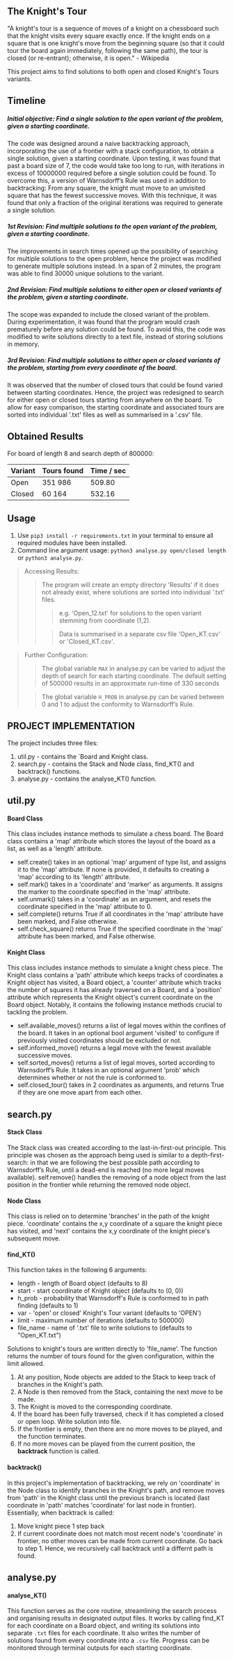 ## The Knight's Tour

"A knight's tour is a sequence of moves of a knight on a chessboard such that the knight visits every square exactly once. If the knight ends on a square that is one knight's move from the beginning square (so that it could tour the board again immediately, following the same path), the tour is closed (or re-entrant); otherwise, it is open." - Wikipedia

This project aims to find solutions to both open and closed Knight's Tours variants.

## Timeline

##### Initial objective: Find a single solution to the open variant of the problem, given a starting coordinate.

The code was designed around a naive backtracking approach, incorporating the use of a frontier with a stack configuration, to obtain a single solution, given a starting coordinate. 
Upon testing, it was found that past a board size of 7, the code would take too long to run, with iterations in excess of 10000000 required before a single solution could be found. 
To overcome this, a version of Warnsdorff’s Rule was used in addition to backtracking: From any square, the knight must move to an unvisited square that has the fewest successive moves. With this technique, it was found that only a fraction of the original iterations was required to generate a single solution. 


##### 1st Revision: Find multiple solutions to the open variant of the problem, given a starting coordinate.

The improvements in search times opened up the possibility of searching for multiple solutions to the open problem, hence the project was modified to generate multiple solutions instead. In a span of 2 minutes, the program was able to find 30000 unique solutions to the variant.


##### 2nd Revision: Find multiple solutions to either open or closed variants of the problem, given a starting coordinate.

The scope was expanded to include the closed variant of the problem.  During experimentation, it was found that the program would crash prematurely before any solution could be found. To avoid this, the code was modified to write solutions directly to a text file, instead of storing solutions in memory.


##### 3rd Revision: Find multiple solutions to either open or closed variants of the problem, starting from every coordinate of the board.

It was observed that the number of closed tours that could be found varied between starting coordinates. Hence, the project was redesigned to search for either open or closed tours starting from anywhere on the board. 
To allow for easy comparison, the starting coordinate and associated tours are sorted into individual '.txt' files as well as summarised in a '.csv' file.

## Obtained Results

For board of length 8 and search depth of 800000:

| Variant | Tours found | Time / sec |
| ------- | ----------- | ---------- |
| Open    | 351 986     |   509.80   |
| Closed  | 60 164      |   532.16   |

## Usage
1. Use `pip3 install -r requirements.txt` in your terminal to ensure all required modules have been installed.
2. Command line argument usage: `python3 analyse.py open/closed length` or `python3 analyse.py`.

> Accessing Results:
>> The program will create an empty directory 'Results' if it does not already exist, where solutions are sorted into individual '.txt' files.
>>> e.g. 'Open_12.txt' for solutions to the open variant stemming from coordinate (1,2).
>> 
>>> Data is summarised in a separate csv file 'Open_KT.csv' or 'Closed_KT.csv'.

> Further Configuration:
>> The global variable `MAX` in analyse.py can be varied to adjust the depth of search for each starting coordinate. The default setting of 500000 results in an approximate run-time of 330 seconds
>
>> The global variable `H_PROB` in analyse.py can be varied between 0 and 1 to adjust the conformity to Warnsdorff’s Rule.

## PROJECT IMPLEMENTATION
The project includes three files: 
1. util.py - contains the `Board and Knight class.
2. search.py - contains the Stack and Node class, find_KT() and backtrack() functions.
3. analyse.py - contains the  analyse_KT() function.

## util.py

#### Board Class
This class includes instance methods to simulate a chess board. The Board class contains a 'map' attribute which stores the layout of the board as a list, as well as a 'length' attribute.
* self.create() takes in an optional 'map' argument of type list, and assigns it to the 'map' attribute. If none is provided, it defaults to creating a 'map' according to its 'length' attribute.
* self.mark() takes in a 'coordinate' and 'marker' as arguments. It assigns the marker to the coordinate specified in the 'map' attribute.
* self.unmark() takes in a 'coordinate' as an argument, and resets the coordinate specified in the 'map' attribute to 0.
* self.complete() returns True if all coordinates in the 'map' attribute have been marked, and False otherwise.
* self.check_square() returns True if the specified coordinate in the 'map' attribute has been marked, and False otherwise.

#### Knight Class
This class includes instance methods to simulate a knight chess piece. The Knight class contains a 'path' attribute which keeps tracks of coordinates a Knight object has visited, a Board object, a 'counter' attribute which tracks the number of squares it has already traversed on a Board, and a 'position' attribute which represents the Knight object's current coordinate on the Board object.
Notably, it contains the following instance methods crucial to tackling the problem.
* self.available_moves() returns a list of legal moves within the confines of the board. It takes in an optional bool argument 'visited' to configure if previously visited coordinates should be excluded or not.
* self.informed_move() returns a legal move with the fewest available successive moves.
* self.sorted_moves() returns a list of legal moves, sorted according to Warnsdorff’s Rule. It takes in an optional argument 'prob' which determines whether or not the rule is conformed to.
* self.closed_tour() takes in 2 coordinates as arguments, and returns True if they are one move apart from each other.

## search.py

#### Stack Class
The Stack class was created according to the last-in-first-out principle. This principle was chosen as the approach being used is similar to a depth-first-search: in that we are following the best possible path according to Warnsdorff’s Rule, until a dead-end is reached (no more legal moves available).
self.remove() handles the removing of a node object from the last position in the frontier while returning the removed node object.

#### Node Class
This class is relied on to determine 'branches' in the path of the knight piece. 'coordinate' contains the x,y coordinate of a square the knight piece has visited, and 'next' contains the x,y coordinate of the knight piece's subsequent move.

#### find_KT()
This function takes in the following 6 arguments:
- length - length of Board object (defaults to 8)
- start - start coordinate of Knight object (defaults to (0, 0))
- h_prob - probability that Warnsdorff's Rule is conformed to in path finding (defaults to 1)
- var - 'open' or closed' Knight's Tour variant (defaults to 'OPEN')
- limit - maximum number of iterations (defaults to 500000)
- file_name - name of '.txt' file to write solutions to (defaults to "Open_KT.txt")

Solutions to knight's tours are written directly to 'file_name'.
The function returns the number of tours found for the given configuration, within the limit allowed.
1. At any position, Node objects are added to the Stack to keep track of branches in the Knight's path.
2. A Node is then removed from the Stack, containing the next move to be made.
3. The Knight is moved to the corresponding coordinate.
4. If the board has been fully traversed, check if it has completed a closed or open loop. Write solution into file.
5. If the frontier is empty, then there are no more moves to be played, and the function terminates.
6. If no more moves can be played from the current position, the **backtrack** function is called.

#### backtrack()
In this project's implementation of backtracking, we rely on 'coordinate' in the Node class to identify branches in the Knight's path, and remove moves from 'path' in the Knight class until the previous branch is located (last coordinate in 'path' matches 'coordinate' for last node in frontier). Essentially, when backtrack is called:
1. Move knight piece 1 step back
2. If current coordinate does not match most recent node's 'coordinate' in frontier, no other moves can be made from current coordinate. Go back to step 1.
Hence, we recursively call backtrack until a differnt path is found.

## analyse.py

#### analyse_KT()
This function serves as the core routine, streamlining the search process and organising results in designated output files. 
It works by calling find_KT for each coordinate on a Board object, and writing its solutions into separate `.txt` files for each coordinate.
It also writes the number of solutions found from every coordinate into a `.csv` file.
Progress can be monitored through terminal outputs for each starting coordinate. 